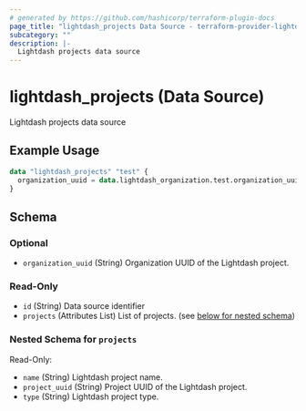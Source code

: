 ```yaml
---
# generated by https://github.com/hashicorp/terraform-plugin-docs
page_title: "lightdash_projects Data Source - terraform-provider-lightdash"
subcategory: ""
description: |-
  Lightdash projects data source
---
```


# lightdash_projects (Data Source)

Lightdash projects data source

## Example Usage

```terraform
data "lightdash_projects" "test" {
  organization_uuid = data.lightdash_organization.test.organization_uuid
}
```

<!-- schema generated by tfplugindocs -->
## Schema

### Optional

- `organization_uuid` (String) Organization UUID of the Lightdash project.

### Read-Only

- `id` (String) Data source identifier
- `projects` (Attributes List) List of projects. (see [below for nested schema](#nestedatt--projects))

<a id="nestedatt--projects"></a>
### Nested Schema for `projects`

Read-Only:

- `name` (String) Lightdash project name.
- `project_uuid` (String) Project UUID of the Lightdash project.
- `type` (String) Lightdash project type.
